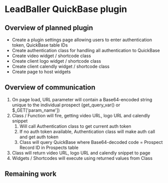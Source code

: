 # LeadBaller QuickBase plugin
## Overview of planned plugin

* Create a plugin settings page allowing users to enter authentication token, QuickBase table IDs
* Create authentication class for handling all authentication to QuickBase
* Create video widget / shortcode class
* Create client logo widget / shortcode class
* Create client calendly widget / shortcode class
* Create page to host widgets

## Overview of communication

1. On page load, URL parameter will contain a Base64-encoded string unique to the individual prospect (get_query_var() or $_GET['param_name'])
2. Class / Function will fire, getting video URL, logo URL and calendly snippet
   1. Will call Authentication class to get current auth token
   2. If no auth token available, Authentication class will make auth call and get auth token
   3. Class will query QuickBase where Base64-decoded code = Prospect Record ID in Prospects table
3. Class will return video URL, logo URL and calendly snippet to page
4. Widgets / Shortcodes will execute using returned values from Class

## Remaining work


